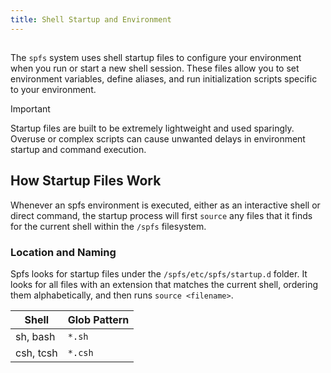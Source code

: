 ```yaml
---
title: Shell Startup and Environment
---
```


##

The `spfs` system uses shell startup files to configure your environment when you run or start a new shell session. These files allow you to set environment variables, define aliases, and run initialization scripts specific to your environment.

> [!IMPORTANT]
> Startup files are built to be extremely lightweight and used sparingly. Overuse or complex scripts can cause unwanted delays in environment startup and command execution.

## How Startup Files Work

Whenever an spfs environment is executed, either as an interactive shell or direct command, the startup process will first `source` any files that it finds for the current shell within the `/spfs` filesystem.

### Location and Naming

Spfs looks for startup files under the `/spfs/etc/spfs/startup.d` folder. It looks for all files with an extension that matches the current shell, ordering them alphabetically, and then runs `source <filename>`.

| Shell     | Glob Pattern |
| --------- | ------------ |
| sh, bash  | `*.sh`       |
| csh, tcsh | `*.csh`      |

